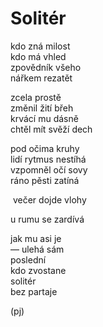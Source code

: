 Solitér
=======
  
kdo zná milost  
kdo má vhled  
zpovědník všeho  
nářkem rezatět  

zcela prostě  
změnil žití břeh  
krvácí mu dásně  
chtěl mít svěží dech

pod očima kruhy  
lidí rytmus nestíhá  
vzpomněl očí sovy  
ráno pěsti zatíná  

&nbsp;večer dojde vlohy    

u rumu se zardívá

jak mu asi je  
— ulehá sám  
poslední  
kdo zvostane  
solitér  
bez partaje  

(pj)

